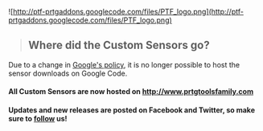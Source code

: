 ![http://ptf-prtgaddons.googlecode.com/files/PTF_logo.png](http://ptf-prtgaddons.googlecode.com/files/PTF_logo.png)
> ## Where did the Custom Sensors go? ##

Due to a change in [Google's policy](http://google-opensource.blogspot.nl/2013/05/a-change-to-google-code-download-service.html), it is no longer possible to host the  sensor downloads on Google Code.

#### All Custom Sensors are now hosted on http://www.prtgtoolsfamily.com ####

#### Updates and new releases are posted on Facebook and Twitter, so make sure to [follow](http://www.prtgtoolsfamily.com?page=contact) us! ####
